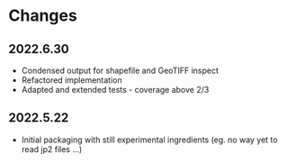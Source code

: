 # Changes

## 2022.6.30

* Condensed output for shapefile and GeoTIFF inspect
* Refactored implementation
* Adapted and extended tests - coverage above 2/3

## 2022.5.22

* Initial packaging with still experimental ingredients (eg. no way yet to read jp2 files ...)
